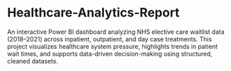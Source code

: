 # Healthcare-Analytics-Report
An interactive Power BI dashboard analyzing NHS elective care waitlist data (2018–2021) across inpatient, outpatient, and day case treatments. This project visualizes healthcare system pressure, highlights trends in patient wait times, and supports data-driven decision-making using structured, cleaned datasets.
